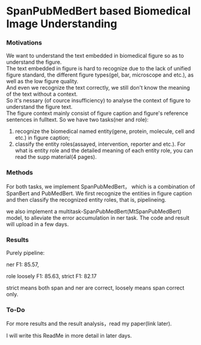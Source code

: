 # SpanPubMedBert based Biomedical Image Understanding
### Motivations
We want to understand the text embedded in biomedical figure so as to understand the figure.   
The text embedded in figure is hard to recognize due to the lack of unified figure standard, the different figure types(gel, bar, microscope and etc.), as well as the low figure quality.   
And even we recognize the text correctly, we still don't know the meaning of the text without a context.   
So it's nessary (of cource insufficiency) to analyse the context of figure to understand the figure text.   
The figure context mainly consist of figure caption and figure's reference sentences in fulltext. So we have two tasks(ner and role):

1. recognize the biomedical named entity(gene, protein, molecule, cell and etc.) in figure caption;
2. classify the entity roles(assayed, intervention, reporter and etc.). For what is entity role and the detailed meaning of each entity role, you can read the supp material(4 pages).

### Methods
For both tasks, we implement SpanPubMedBert， which is a combination of SpanBert and PubMedBert. We first recognize the entities in figure caption and then classify the recognized entity roles, that is, pipelineing.  

we also implement a multitask-SpanPubMedBert(MtSpanPubMedBert) model, to alleviate the error accumulation in ner task. The code and result will upload in a few days.  

### Results
Purely pipeline:  

ner F1: 85.57,  

role loosely F1: 85.63, strict F1: 82.17  

strict means both span and ner are correct, loosely means span correct only.  

### To-Do
For more results and the result analysis，read my paper(link later).  

I will write this ReadMe in more detail in later days.
